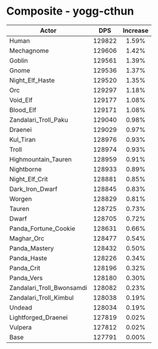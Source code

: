 # Composite - yogg-cthun
| Actor | DPS | Increase |
|---|:---:|:---:|
|Human|129822|1.59%|
|Mechagnome|129606|1.42%|
|Goblin|129561|1.39%|
|Gnome|129536|1.37%|
|Night_Elf_Haste|129520|1.35%|
|Orc|129297|1.18%|
|Void_Elf|129177|1.08%|
|Blood_Elf|129171|1.08%|
|Zandalari_Troll_Paku|129040|0.98%|
|Draenei|129029|0.97%|
|Kul_Tiran|128976|0.93%|
|Troll|128974|0.93%|
|Highmountain_Tauren|128959|0.91%|
|Nightborne|128933|0.89%|
|Night_Elf_Crit|128881|0.85%|
|Dark_Iron_Dwarf|128845|0.83%|
|Worgen|128829|0.81%|
|Tauren|128725|0.73%|
|Dwarf|128705|0.72%|
|Panda_Fortune_Cookie|128631|0.66%|
|Maghar_Orc|128477|0.54%|
|Panda_Mastery|128432|0.50%|
|Panda_Haste|128226|0.34%|
|Panda_Crit|128196|0.32%|
|Panda_Vers|128180|0.30%|
|Zandalari_Troll_Bwonsamdi|128082|0.23%|
|Zandalari_Troll_Kimbul|128038|0.19%|
|Undead|128034|0.19%|
|Lightforged_Draenei|127819|0.02%|
|Vulpera|127812|0.02%|
|Base|127791|0.00%|
